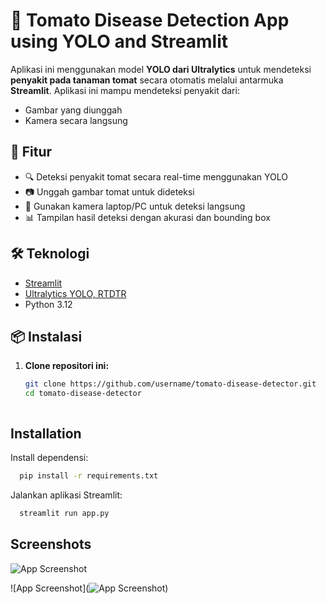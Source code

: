 # 🍅 Tomato Disease Detection App using YOLO and Streamlit

Aplikasi ini menggunakan model **YOLO dari Ultralytics** untuk mendeteksi **penyakit pada tanaman tomat** secara otomatis melalui antarmuka **Streamlit**. Aplikasi ini mampu mendeteksi penyakit dari:
- Gambar yang diunggah
- Kamera secara langsung

## 🚀 Fitur

- 🔍 Deteksi penyakit tomat secara real-time menggunakan YOLO
- 📷 Unggah gambar tomat untuk dideteksi
- 🎥 Gunakan kamera laptop/PC untuk deteksi langsung
- 📊 Tampilan hasil deteksi dengan akurasi dan bounding box

## 🛠 Teknologi

- [Streamlit](https://streamlit.io/)
- [Ultralytics YOLO, RTDTR](https://github.com/ultralytics/ultralytics)
- Python 3.12

## 📦 Instalasi

1. **Clone repositori ini:**

   ```bash
   git clone https://github.com/username/tomato-disease-detector.git
   cd tomato-disease-detector



## Installation

Install dependensi:

```bash
  pip install -r requirements.txt
```
Jalankan aplikasi Streamlit:
```bash
  streamlit run app.py
```
    
## Screenshots

![App Screenshot](https://drive.usercontent.google.com/download?id=1DcNy2V4zAWJMj2s797H1gsCv6CA0NgSh&export=view&authuser=0)

![App Screenshot](![App Screenshot](https://drive.usercontent.google.com/download?id=1DcNy2V4zAWJMj2s797H1gsCv6CA0NgSh&export=view&authuser=0))

